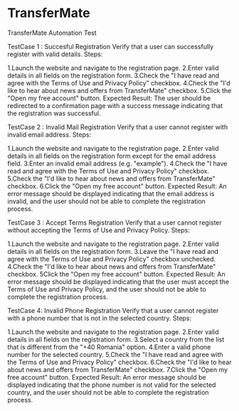 # TransferMate
TransferMate Automation Test

TestCase 1 : Succesful Registration
Verify that a user can successfully register with valid details.
Steps:

1.Launch the website and navigate to the registration page.
2.Enter valid details in all fields on the registration form.
3.Check the "I have read and agree with the Terms of Use and Privacy Policy" checkbox.
4.Check the "I'd like to hear about news and offers from TransferMate" checkbox.
5.Click the "Open my free account" button.
Expected Result: The user should be redirected to a confirmation page with a success message indicating that the registration was successful.

TestCase 2 : Invalid Mail Registration
Verify that a user cannot register with invalid email address.
Steps:

1.Launch the website and navigate to the registration page.
2.Enter valid details in all fields on the registration form except for the email address field.
3.Enter an invalid email address (e.g. "example").
4.Check the "I have read and agree with the Terms of Use and Privacy Policy" checkbox.
5.Check the "I'd like to hear about news and offers from TransferMate" checkbox.
6.Click the "Open my free account" button.
Expected Result: An error message should be displayed indicating that the email address is invalid, and the user should not be able to complete the registration process.


TestCase 3 : Accept Terms Registration
Verify that a user cannot register without accepting the Terms of Use and Privacy Policy.
Steps:

1.Launch the website and navigate to the registration page.
2.Enter valid details in all fields on the registration form.
3.Leave the "I have read and agree with the Terms of Use and Privacy Policy" checkbox unchecked.
4.Check the "I'd like to hear about news and offers from TransferMate" checkbox.
5Click the "Open my free account" button.
Expected Result: An error message should be displayed indicating that the user must accept the Terms of Use and Privacy Policy, and the user should not be able to complete the registration process.

TestCase 4: Invalid Phone Registration
Verify that a user cannot register with a phone number that is not in the selected country.
Steps:

1.Launch the website and navigate to the registration page.
2.Enter valid details in all fields on the registration form.
3.Select a country from the list that is different from the "+40 Romania" option.
4.Enter a valid phone number for the selected country.
5.Check the "I have read and agree with the Terms of Use and Privacy Policy" checkbox.
6.Check the "I'd like to hear about news and offers from TransferMate" checkbox.
7.Click the "Open my free account" button.
Expected Result: An error message should be displayed indicating that the phone number is not valid for the selected country, and the user should not be able to complete the registration process.
